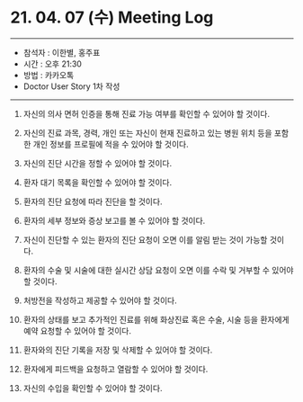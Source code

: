 # 21. 04. 07 (수) Meeting Log

---
- 참석자 : 이한별, 홍주표
- 시간 : 오후 21:30
- 방법 : 카카오톡
- Doctor User Story 1차 작성
---

1. 자신의 의사 면허 인증을 통해 진료 가능 여부를 확인할 수 있어야 할 것이다.

2. 자신의 진료 과목, 경력, 개인 또는 자신이 현재 진료하고 있는 병원 위치 등을 포함한 개인 정보를 프로필에 적을 수 있어야 할 것이다.

3. 자신의 진단 시간을 정할 수 있어야 할 것이다.

4. 환자 대기 목록을 확인할 수 있어야 할 것이다.

5. 환자의 진단 요청에 따라 진단을 할 것이다.

6. 환자의 세부 정보와 증상 보고를 볼 수 있어야 할 것이다.

7. 자신이 진단할 수 있는 환자의 진단 요청이 오면 이를 알림 받는 것이 가능할 것이다.

8. 환자의 수술 및 시술에 대한 실시간 상담 요청이 오면 이를 수락 및 거부할 수 있어야 할 것이다.

9. 처방전을 작성하고 제공할 수 있어야 할 것이다.

10. 환자의 상태를 보고 추가적인 진료를 위해 화상진료 혹은 수술, 시술 등을 환자에게 예약 요청할 수 있어야 할 것이다.

11. 환자와의 진단 기록을 저장 및 삭제할 수 있어야 할 것이다.

12. 환자에게 피드백을 요청하고 열람할 수 있어야 할 것이다.

13. 자신의 수입을 확인할 수 있어야 할 것이다.

